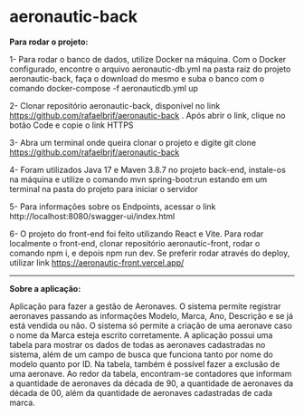 # aeronautic-back

**Para rodar o projeto:**

1- Para rodar o banco de dados, utilize Docker na máquina. Com o Docker configurado, encontre o arquivo aeronautic-db.yml na pasta raiz do projeto aeronautic-back, faça o download do mesmo e suba o banco com o comando docker-compose -f aeronauticdb.yml up

2- Clonar repositório aeronautic-back, disponível no link https://github.com/rafaelbrjf/aeronautic-back . Após abrir o link, clique no botão Code e copie o link HTTPS

3- Abra um terminal onde queira clonar o projeto e digite git clone https://github.com/rafaelbrjf/aeronautic-back

4- Foram utilizados Java 17 e Maven 3.8.7 no projeto back-end, instale-os na máquina e utilize o comando mvn spring-boot:run estando em um terminal na pasta do projeto para iniciar o servidor

5- Para informações sobre os Endpoints, acessar o link http://localhost:8080/swagger-ui/index.html 

6- O projeto do front-end foi feito utilizando React e Vite. Para rodar localmente o front-end, clonar repositório aeronautic-front, rodar o comando npm i, e depois npm run dev. Se preferir rodar através do deploy, utilizar link https://aeronautic-front.vercel.app/ 

__________________________________________________________________________________________________________________________________

**Sobre a aplicação:**

  Aplicação para fazer a gestão de Aeronaves. O sistema permite registrar aeronaves passando as informações Modelo, Marca, Ano, Descrição e se já está vendida ou não. O sistema só permite a criação de uma aeronave caso o nome da Marca esteja escrito corretamente. A aplicação possui uma tabela para mostrar os dados de todas as aeronaves cadastradas no sistema, além de um campo de busca que funciona tanto por nome do modelo quanto por ID. Na tabela, também é possível fazer a exclusão de uma aeronave. Ao redor da tabela, encontram-se contadores que informam a quantidade de aeronaves da década de 90, a quantidade de aeronaves da década de 00, além da quantidade de aeronaves cadastradas de cada marca. 
